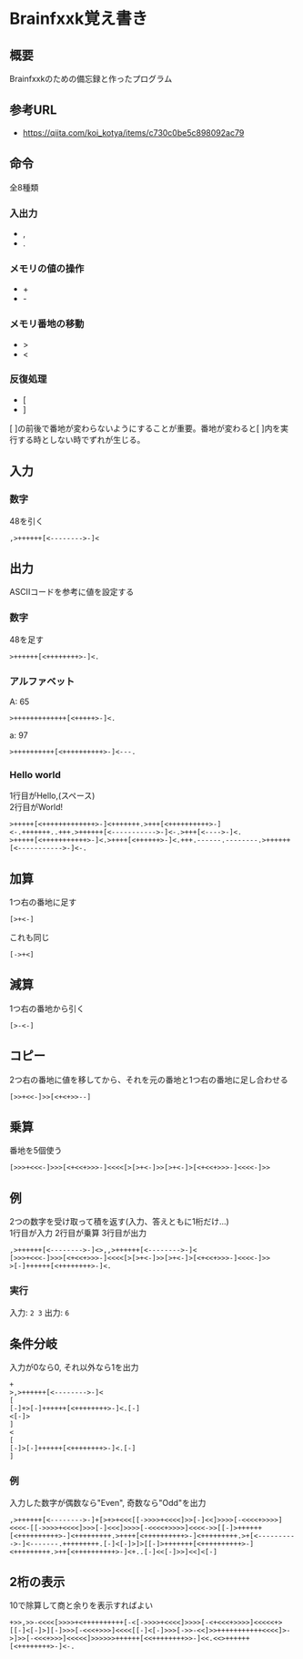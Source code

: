 # Brainfxxk覚え書き

## 概要
Brainfxxkのための備忘録と作ったプログラム

## 参考URL
- https://qiita.com/koi_kotya/items/c730c0be5c898092ac79

## 命令
全8種類
### 入出力
- ,
- .
### メモリの値の操作
- \+
- \-
### メモリ番地の移動
- \>
- \<
### 反復処理
- [
- ]

[ ]の前後で番地が変わらないようにすることが重要。番地が変わると[ ]内を実行する時としない時でずれが生じる。

## 入力
### 数字
48を引く
```bf
,>++++++[<-------->-]<
```
## 出力
ASCIIコードを参考に値を設定する
### 数字
48を足す
```bf
>++++++[<++++++++>-]<.
```
### アルファベット
A: 65
```bf
>+++++++++++++[<+++++>-]<.
```
a: 97
```bf
>++++++++++[<++++++++++>-]<---.
```
### Hello world
1行目がHello,(スペース)  
2行目がWorld!
```bf
>+++++[<+++++++++++++>-]<+++++++.>+++[<++++++++++>-]<-.+++++++..+++.>++++++[<----------->-]<-.>+++[<---->-]<.
>+++++[<+++++++++++>-]<.>++++[<++++++>-]<.+++.------.--------.>++++++[<----------->-]<-.
```
## 加算
1つ右の番地に足す
```bf
[>+<-]
```
これも同じ
```bf
[->+<]
```
## 減算
1つ右の番地から引く
```bf
[>-<-]
```
## コピー
2つ右の番地に値を移してから、それを元の番地と1つ右の番地に足し合わせる
```bf
[>>+<<-]>>[<+<+>>--]
```
## 乗算
番地を5個使う
```bf
[>>>+<<<-]>>>[<+<<+>>>-]<<<<[>[>+<-]>>[>+<-]>[<+<<+>>>-]<<<<-]>>
```

## 例
2つの数字を受け取って積を返す(入力、答えともに1桁だけ...)  
1行目が入力
2行目が乗算
3行目が出力
```bf
,>++++++[<-------->-]<>,,>++++++[<-------->-]<
[>>>+<<<-]>>>[<+<<+>>>-]<<<<[>[>+<-]>>[>+<-]>[<+<<+>>>-]<<<<-]>>
>[-]++++++[<++++++++>-]<.
```
### 実行
入力: `2 3` 出力: `6`

## 条件分岐
入力が0なら0, それ以外なら1を出力
```bf
+
>,>++++++[<-------->-]<
[
[-]+>[-]++++++[<++++++++>-]<.[-]
<[-]>
]
<
[
[-]>[-]++++++[<++++++++>-]<.[-]
]
```
### 例
入力した数字が偶数なら"Even", 奇数なら"Odd"を出力
```bf
,>++++++[<-------->-]+[>+>+<<<[[->>>>+<<<<]>>[-]<<]>>>>[-<<<<+>>>>]<<<<-[[->>>>+<<<<]>>>[-]<<<]>>>>[-<<<<+>>>>]<<<<->>[[-]>++++++[<++++++++++>-]<+++++++++.>++++[<++++++++++>-]<+++++++++.>+[<---------->-]<-------.+++++++++.[-]<[-]>]>[[-]>+++++++[<++++++++++>-]<+++++++++.>++[<++++++++++>-]<+..[-]<<[-]>>]<<]<[-]
```

## 2桁の表示
10で除算して商と余りを表示すればよい
```bf
+>>,>>-<<<<[>>>>+<++++++++++[-<[->>>>+<<<<]>>>>[-<+<<<+>>>>]<<<<<+>[[-]<[-]>][-]>>>[-<<<+>>>]<<<<[[-]<[-]>>>[->>-<<]>>+++++++++++<<<<]>->]>>[-<<<+>>>]<<<<<]>>>>>>++++++[<<++++++++>>-]<<.<<>++++++[<++++++++>-]<-.
```
